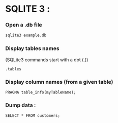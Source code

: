 # SQLITE 3 :

### Open a .db file
```bash
sqlite3 example.db
```

### Display tables names
(SQLite3 commands start with a dot (.))  
```sqlite
.tables
```

### Display column names (from a given table)
```sqlite
PRAGMA table_info(myTableName);
```

### Dump data : 
```sqlite
SELECT * FROM customers;
```
